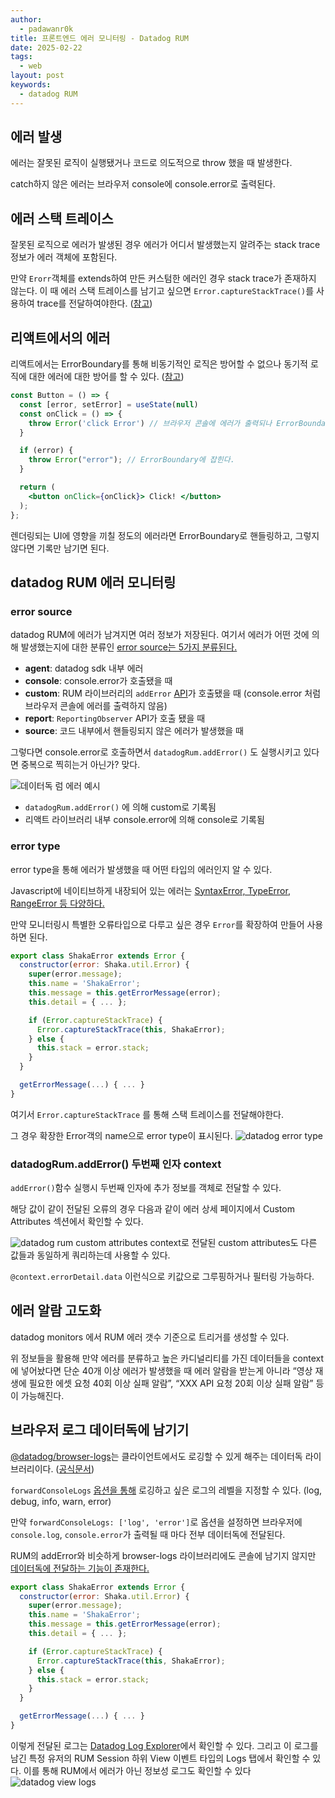 ```yaml
---
author:
  - padawanr0k
title: 프론트엔드 에러 모니터링 - Datadog RUM
date: 2025-02-22
tags:
  - web
layout: post
keywords:
  - datadog RUM
---
```


## 에러 발생

에러는 잘못된 로직이 실행됐거나 코드로 의도적으로 throw 했을 때 발생한다.

catch하지 않은 에러는 브라우저 console에 console.error로 출력된다.

## 에러 스택 트레이스

잘못된 로직으로 에러가 발생된 경우 에러가 어디서 발생했는지 알려주는 stack trace 정보가 에러 객체에 포함된다.

만약  `Erorr`객체를 extends하여 만든 커스텀한 에러인 경우 stack trace가 존재하지 않는다. 이 때 에러 스택 트레이스를 남기고 싶으면 `Error.captureStackTrace()`를 사용하여 trace를 전달하여야한다. ([참고](https://stackoverflow.com/questions/59625425/understanding-error-capturestacktrace-and-stack-trace-persistance))

## 리액트에서의 에러

리액트에서는 ErrorBoundary를 통해 비동기적인 로직은 방어할 수 없으나 동기적 로직에 대한 에러에 대한 방어를 할 수 있다. ([참고](https://lilys.ai/digest/2416209/499798))

```jsx
const Button = () => {
  const [error, setError] = useState(null)
  const onClick = () => {
    throw Error('click Error') // 브라우저 콘솔에 에러가 출력되나 ErrorBoundary에 잡히지 않는다.
  }

  if (error) {
    throw Error("error"); // ErrorBoundary에 잡힌다.
  }

  return (
    <button onClick={onClick}> Click! </button>
  );
};
```

렌더링되는 UI에 영향을 끼칠 정도의 에러라면 ErrorBoundary로 핸들링하고, 그렇지 않다면 기록만 남기면 된다.

## datadog RUM 에러 모니터링

### error source

datadog RUM에 에러가 남겨지면 여러 정보가 저장된다. 여기서 에러가 어떤 것에 의해 발생했는지에 대한 분류인 [error source는 5가지 분류된다.](https://docs.datadoghq.com/error_tracking/frontend/collecting_browser_errors/?tab=npm#error-sources)

- **agent**: datadog sdk 내부 에러
- **console**: console.error가 호출됐을 때
- **custom**: RUM 라이브러리의 `addError` [API](https://docs.datadoghq.com/error_tracking/frontend/collecting_browser_errors/?tab=npm#collect-errors-manually)가 호출됐을 때 (console.error 처럼 브라우저 콘솔에 에러를 출력하지 않음)
- **report**: `ReportingObserver` API가 호출 됐을 때
- **source**: 코드 내부에서 핸들링되지 않은 에러가 발생했을 때

그렇다면 console.error로 호출하면서 `datadogRum.addError()` 도 실행시키고 있다면 중복으로 찍히는거 아닌가? 맞다.

![데이터독 럼 에러 예시](../../public/img/datadog-rum-error-list.png)


- `datadogRum.addError()` 에 의해 custom로 기록됨
- 리액트 라이브러리 내부 console.error에 의해 console로 기록됨

### error type

error type을 통해 에러가 발생했을 때 어떤 타입의 에러인지 알 수 있다.

Javascript에 네이티브하게 내장되어 있는 에러는 [SyntaxError, TypeError, RangeError 등 다양하다.](https://developer.mozilla.org/ko/docs/Web/JavaScript/Reference/Global_Objects/Error#%EC%98%A4%EB%A5%98_%EC%9C%A0%ED%98%95)

만약 모니터링시 특별한 오류타입으로 다루고 싶은 경우 `Error`를 확장하여 만들어 사용하면 된다.

```jsx
export class ShakaError extends Error {
  constructor(error: Shaka.util.Error) {
    super(error.message);
    this.name = 'ShakaError';
    this.message = this.getErrorMessage(error);
    this.detail = { ... };

    if (Error.captureStackTrace) {
      Error.captureStackTrace(this, ShakaError);
    } else {
      this.stack = error.stack;
    }
  }

  getErrorMessage(...) { ... }
}
```

여기서 `Error.captureStackTrace` 를 통해 스택 트레이스를 전달해야한다.

그 경우 확장한 Error객의 name으로 error type이 표시된다.
![datadog error type](../../public/img/datadog-error-type.png)



### datadogRum.addError() 두번째 인자 context

`addError()`함수 실행시 두번째 인자에 추가 정보를 객체로 전달할 수 있다.

해당 값이 같이 전달된 오류의 경우 다음과 같이 에러 상세 페이지에서 Custom Attributes 섹션에서 확인할 수 있다.

![datadog rum custom attributes](../../public/img/datadog-rum-custom-attributes.png)
context로 전달된 custom attributes도 다른 값들과 동일하게 쿼리하는데 사용할 수 있다.

`@context.errorDetail.data` 이런식으로 키값으로 그루핑하거나 필터링 가능하다.

## 에러 알람 고도화

datadog monitors 에서 RUM 에러 갯수 기준으로 트리거를 생성할 수 있다.

위 정보들을 활용해 만약 에러를 분류하고 높은 카디널리티를 가진 데이터들을 context에 넣어놨다면 단순 40개 이상 에러가 발생했을 때 에러 알람을 받는게 아니라 “영상 재생에 필요한 에셋 요청 40회 이상 실패 알람”, “XXX API 요청 20회 이상 실패 알람” 등이 가능해진다.

## 브라우저 로그 데이터독에 남기기

[@datadog/browser-logs](https://www.npmjs.com/package/@datadog/browser-logs)는 클라이언트에서도 로깅할 수 있게 해주는 데이터독 라이브러리이다. ([공식문서](https://docs.datadoghq.com/logs/log_collection/javascript/))

`forwardConsoleLogs` [옵션을 통해](https://docs.datadoghq.com/logs/log_collection/javascript/#initialization-parameters) 로깅하고 싶은 로그의 레벨을 지정할 수 있다. (log, debug, info, warn, error)

만약 `forwardConsoleLogs: ['log', 'error']`로 옵션을 설정하면 브라우저에 `console.log`, `console.error`가 출력될 때 마다 전부 데이터독에 전달된다.

RUM의 addError와 비슷하게 browser-logs 라이브러리에도 콘솔에 남기지 않지만 [데이터독에 전달하는 기능이 존재한다.](https://docs.datadoghq.com/logs/log_collection/javascript/#custom-logs)

```jsx
export class ShakaError extends Error {
  constructor(error: Shaka.util.Error) {
    super(error.message);
    this.name = 'ShakaError';
    this.message = this.getErrorMessage(error);
    this.detail = { ... };

    if (Error.captureStackTrace) {
      Error.captureStackTrace(this, ShakaError);
    } else {
      this.stack = error.stack;
    }
  }

  getErrorMessage(...) { ... }
}
```

이렇게 전달된 로그는 [Datadog Log Explorer](https://docs.datadoghq.com/logs/explorer/)에서 확인할 수 있다. 그리고 이 로그를 남긴 특정 유저의 RUM Session 하위 View 이벤트 타입의 Logs 탭에서 확인할 수 있다. 이를 통해 RUM에서 에러가 아닌 정보성 로그도 확인할 수 있다
![datadog view logs](../../public/img/datadog-view-logs.png)
